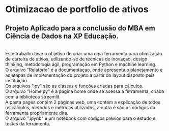 # Otimizacao de portfolio de ativos
<h2>Projeto Aplicado para a conclusão do MBA em Ciência de Dados na XP Educação.</h2><br>
Este trabalho teve o objetivo de criar uma uma ferramenta para otimização de carteira de ativos, utilizando-se de técnicas de inovaçao, design thinking, metodologia ágil, programação em Python e machine learning.<br>
O arquivo "Relatório" é a documentaçao, onde apresenta o planejamento e as etapas de implementação do projeto a partir do layout disposto pela instituição.<br>
Os arquivos ".py" são as classes e funções criadas para cálculos.<br>
O arquivo "Home.py" é a página home onde se acessa a ferramenta, criada com a biblioteca streamlit.<br>
A pasta pages contém 2 páginas web, uma contém a explicação de todos os cálculos, métodos e métricas utilizados, a outra é são os códigos da ferramenta propriamente dita.<br>
O arquivo ".ipynb" é um notebook com códigos prévios para o estudo e testes da ferramenta.<br>

